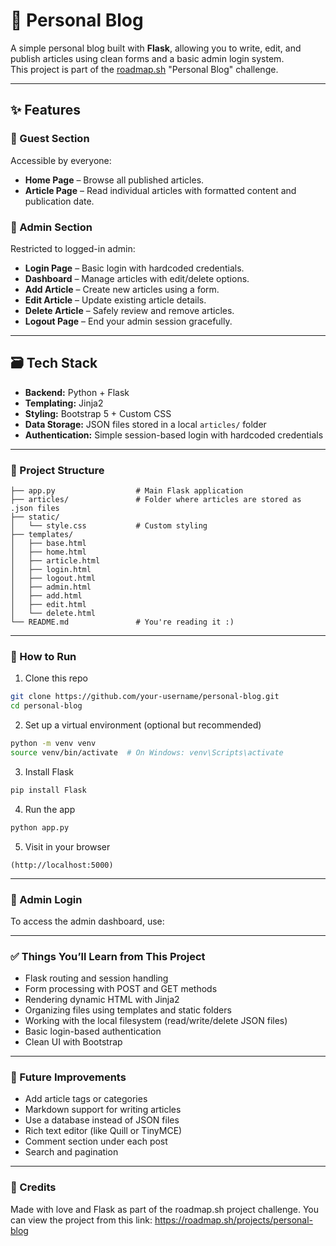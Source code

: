 # 📝 Personal Blog

A simple personal blog built with **Flask**, allowing you to write, edit, and publish articles using clean forms and a basic admin login system.  
This project is part of the [roadmap.sh](https://roadmap.sh/) "Personal Blog" challenge.

---

## ✨ Features

### 🧭 Guest Section
Accessible by everyone:
- **Home Page** – Browse all published articles.
- **Article Page** – Read individual articles with formatted content and publication date.

### 🔐 Admin Section
Restricted to logged-in admin:
- **Login Page** – Basic login with hardcoded credentials.
- **Dashboard** – Manage articles with edit/delete options.
- **Add Article** – Create new articles using a form.
- **Edit Article** – Update existing article details.
- **Delete Article** – Safely review and remove articles.
- **Logout Page** – End your admin session gracefully.

---

## 🗃️ Tech Stack

- **Backend:** Python + Flask
- **Templating:** Jinja2
- **Styling:** Bootstrap 5 + Custom CSS
- **Data Storage:** JSON files stored in a local `articles/` folder
- **Authentication:** Simple session-based login with hardcoded credentials

---

### 📁 Project Structure

```plaintext
├── app.py                  # Main Flask application
├── articles/               # Folder where articles are stored as .json files
├── static/
│   └── style.css           # Custom styling
├── templates/
│   ├── base.html
│   ├── home.html
│   ├── article.html
│   ├── login.html
│   ├── logout.html
│   ├── admin.html
│   ├── add.html
│   ├── edit.html
│   └── delete.html
└── README.md               # You're reading it :)

```

---

### 🧪 How to Run

1. Clone this repo

```bash
git clone https://github.com/your-username/personal-blog.git
cd personal-blog
```

2. Set up a virtual environment (optional but recommended)

```bash
python -m venv venv
source venv/bin/activate  # On Windows: venv\Scripts\activate
```

3. Install Flask

```bash
pip install Flask
```

4. Run the app

```bash
python app.py
```

5. Visit in your browser

```arduino
(http://localhost:5000)
```


---

### 🔐 Admin Login
To access the admin dashboard, use:



---

### ✅ Things You’ll Learn from This Project

- Flask routing and session handling
- Form processing with POST and GET methods
- Rendering dynamic HTML with Jinja2
- Organizing files using templates and static folders
- Working with the local filesystem (read/write/delete JSON files)
- Basic login-based authentication
- Clean UI with Bootstrap


---

### 📌 Future Improvements

- Add article tags or categories
- Markdown support for writing articles
- Use a database instead of JSON files
- Rich text editor (like Quill or TinyMCE)
- Comment section under each post
- Search and pagination

---


### 🧡 Credits
Made with love and Flask as part of the roadmap.sh project challenge. You can view the project from this link: https://roadmap.sh/projects/personal-blog
